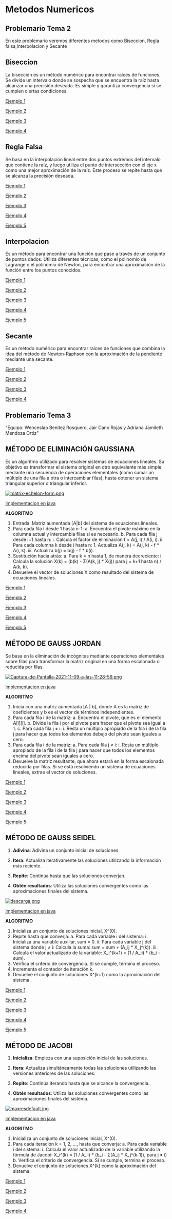 
# Metodos Numericos
## Problemario Tema 2

En este problemario veremos diferentes metodos como Biseccion, Regla falsa,Interpolacion y Secante


## Biseccion
La bisección es un método numérico para encontrar raíces de funciones. Se divide un intervalo donde se sospecha que se encuentra la raíz hasta alcanzar una precisión deseada. Es simple y garantiza convergencia si se cumplen ciertas condiciones.

[Ejemplo 1](https://github.com/jaircanorojas/metodosnumericos/blob/eb3a25aa73f54c11aa88f4796f16fc5d3bb5f8c1/Biseccion1)

[Ejemplo 2](https://github.com/jaircanorojas/metodosnumericos/blob/0bae9d0382efd0142d31a2a92e2b025e1c9d4964/Biseccion2)

[Ejemplo 3](https://github.com/jaircanorojas/metodosnumericos/blob/e9b34dfe70013d1f7034eec67a7666816b7ed27d/Biseccion3)

[Ejemplo 4](https://github.com/jaircanorojas/metodosnumericos/blob/159febd048141ac6d9d256dfb46c95ab84511fe1/Biseccion4)


## Regla Falsa
Se basa en la interpolación lineal entre dos puntos extremos del intervalo que contiene la raíz, y luego utiliza el punto de intersección con el eje x como una mejor aproximación de la raíz. Este proceso se repite hasta que se alcanza la precisión deseada.

[Ejemplo 1](https://github.com/jaircanorojas/metodosnumericos/blob/6786f9c122d5064914e1e38efde893955d4aeca1/Reglafalsa1)

[Ejemplo 2](https://github.com/jaircanorojas/metodosnumericos/blob/b375f73ca211f0fc6408d6e664a3b2aa89b101c8/Reglafalsa2)

[Ejemplo 3](https://github.com/jaircanorojas/metodosnumericos/blob/b375f73ca211f0fc6408d6e664a3b2aa89b101c8/Reglafalsa3)

[Ejemplo 4](https://github.com/jaircanorojas/metodosnumericos/blob/b375f73ca211f0fc6408d6e664a3b2aa89b101c8/Reglafalsa4)

[Ejemplo 5](https://github.com/jaircanorojas/metodosnumericos/blob/b375f73ca211f0fc6408d6e664a3b2aa89b101c8/Reglafalsa5)

## Interpolacion
Es un método para encontrar una función que pase a través de un conjunto de puntos dados. Utiliza diferentes técnicas, como el polinomio de Lagrange o el polinomio de Newton, para encontrar una aproximación de la función entre los puntos conocidos. 

[Ejemplo 1](https://github.com/jaircanorojas/metodosnumericos/blob/b69ce628c56d8db89d99f4efe00ffca2a7e17661/interpolacion1)

[Ejemplo 2](https://github.com/jaircanorojas/metodosnumericos/blob/b69ce628c56d8db89d99f4efe00ffca2a7e17661/interpolacion2)

[Ejemplo 3](https://github.com/jaircanorojas/metodosnumericos/blob/b69ce628c56d8db89d99f4efe00ffca2a7e17661/interpolacion3)

[Ejemplo 4](https://github.com/jaircanorojas/metodosnumericos/blob/b69ce628c56d8db89d99f4efe00ffca2a7e17661/interpolacion4)

[Ejemplo 5](https://github.com/jaircanorojas/metodosnumericos/blob/b69ce628c56d8db89d99f4efe00ffca2a7e17661/interpolacion5)

## Secante
Es un método numérico para encontrar raíces de funciones que combina la idea del método de Newton-Raphson con la aproximación de la pendiente mediante una secante.

[Ejemplo 1](https://github.com/jaircanorojas/metodosnumericos/blob/7b0eb88398b20966db1b99998749e87731d44efe/Secante1)

[Ejemplo 2](https://github.com/jaircanorojas/metodosnumericos/blob/7b0eb88398b20966db1b99998749e87731d44efe/Secante2)

[Ejemplo 3](https://github.com/jaircanorojas/metodosnumericos/blob/7b0eb88398b20966db1b99998749e87731d44efe/Secante3)

[Ejemplo 4](https://github.com/jaircanorojas/metodosnumericos/blob/7b0eb88398b20966db1b99998749e87731d44efe/Secante4)


## Problemario Tema 3
"Equipo: Wenceslao Benitez Rosquero, Jair Cano Rojas y Adriana Jamileth Mendoza Ortiz"

## MÉTODO DE ELIMINACIÓN GAUSSIANA
Es un algoritmo utilizado para resolver sistemas de ecuaciones lineales. Su objetivo es transformar el sistema original en otro equivalente más simple mediante una secuencia de operaciones elementales (como sumar un múltiplo de una fila a otra o intercambiar filas), hasta obtener un sistema triangular superior o triangular inferior.

[![matrix-echelon-form.png](https://i.postimg.cc/Kcn3HhvW/matrix-echelon-form.png)](https://postimg.cc/K48Y1VT7)

[Implementacion en java](https://github.com/jaircanorojas/metodosnumericos/blob/2b00a6fa1cbf1bf081eb4e8c5032d194a0aa0b0c/javaelimgau)

**ALGORITMO**
1. Entrada: Matriz aumentada [A|b] del sistema de ecuaciones lineales.
2. Para cada fila i desde 1 hasta n-1:
     a. Encuentra el pivote máximo en la columna actual y intercambia filas si es necesario.
     b. Para cada fila j desde i+1 hasta n:
           i. Calcula el factor de eliminación f = A(j, i) / A(i, i).
           ii. Para cada columna k desde i hasta n:
                 1. Actualiza A(j, k) = A(j, k) - f * A(i, k).
           iii. Actualiza b(j) = b(j) - f * b(i).
3. Sustitución hacia atrás:
     a. Para k = n hasta 1, de manera decreciente:
           i. Calcula la solución X(k) = (b(k) - Σ(A(k, j) * X(j)) para j = k+1 hasta n) / A(k, k).
4. Devuelve el vector de soluciones X como resultado del sistema de ecuaciones lineales.


[Ejemplo 1](https://github.com/jaircanorojas/metodosnumericos/blob/2b00a6fa1cbf1bf081eb4e8c5032d194a0aa0b0c/GAU1)

[Ejemplo 2](https://github.com/jaircanorojas/metodosnumericos/blob/2b00a6fa1cbf1bf081eb4e8c5032d194a0aa0b0c/GAU2)

[Ejemplo 3](https://github.com/jaircanorojas/metodosnumericos/blob/2b00a6fa1cbf1bf081eb4e8c5032d194a0aa0b0c/GAU3)

[Ejemplo 4](https://github.com/jaircanorojas/metodosnumericos/blob/2b00a6fa1cbf1bf081eb4e8c5032d194a0aa0b0c/GAU4)

[Ejemplo 5](https://github.com/jaircanorojas/metodosnumericos/blob/2b00a6fa1cbf1bf081eb4e8c5032d194a0aa0b0c/GAU5)

## MÉTODO DE GAUSS JORDAN
Se basa en la eliminación de incógnitas mediante operaciones elementales sobre filas para transformar la matriz original en una forma escalonada o reducida por filas.

[![Captura-de-Pantalla-2021-11-09-a-las-11-28-59.png](https://i.postimg.cc/4dVWF4dd/Captura-de-Pantalla-2021-11-09-a-las-11-28-59.png)](https://postimg.cc/1nR08QDh)

[Implementacion en java](https://github.com/jaircanorojas/metodosnumericos/blob/4d1c3495c888bfaa13390802cc004bc4d2e5c3a2/javajordan)

**ALGORITMO**
1. Inicia con una matriz aumentada [A | b], donde A es la matriz de coeficientes y b es el vector de términos independientes.
2. Para cada fila i de la matriz:
      a. Encuentra el pivote, que es el elemento A[i][i].
      b. Divide la fila i por el pivote para hacer que el pivote sea igual a 1.
      c. Para cada fila j ≠ i:
            i. Resta un múltiplo apropiado de la fila i de la fila j para hacer que todos los elementos debajo del pivote sean iguales a cero.
3. Para cada fila i de la matriz:
      a. Para cada fila j ≠ i:
            i. Resta un múltiplo apropiado de la fila i de la fila j para hacer que todos los elementos encima del pivote sean iguales a cero.
4. Devuelve la matriz resultante, que ahora estará en la forma escalonada reducida por filas. Si se está resolviendo un sistema de ecuaciones lineales, extrae el vector de soluciones.


[Ejemplo 1](https://github.com/jaircanorojas/metodosnumericos/blob/4d1c3495c888bfaa13390802cc004bc4d2e5c3a2/gaus1)

[Ejemplo 2](https://github.com/jaircanorojas/metodosnumericos/blob/4d1c3495c888bfaa13390802cc004bc4d2e5c3a2/gaus2)

[Ejemplo 3](https://github.com/jaircanorojas/metodosnumericos/blob/4d1c3495c888bfaa13390802cc004bc4d2e5c3a2/gaus3)

[Ejemplo 4](https://github.com/jaircanorojas/metodosnumericos/blob/4d1c3495c888bfaa13390802cc004bc4d2e5c3a2/gaus4)

[Ejemplo 5](https://github.com/jaircanorojas/metodosnumericos/blob/4d1c3495c888bfaa13390802cc004bc4d2e5c3a2/gaus5)

## MÉTODO DE GAUSS SEIDEL

1. **Adivina**: Adivina un conjunto inicial de soluciones.
   
2. **Itera**: Actualiza iterativamente las soluciones utilizando la información más reciente.

3. **Repite**: Continúa hasta que las soluciones converjan.

4. **Obtén resultados**: Utiliza las soluciones convergentes como las aproximaciones finales del sistema.

[![descarga.png](https://i.postimg.cc/wBvnq4cp/descarga.png)](https://postimg.cc/BjrmNgVY)

[Implementacion en java](https://github.com/jaircanorojas/metodosnumericos/blob/4d1c3495c888bfaa13390802cc004bc4d2e5c3a2/seideljava)

**ALGORITMO**
1. Inicializa un conjunto de soluciones inicial, X^(0).
2. Repite hasta que converja:
      a. Para cada variable i del sistema:
            i. Inicializa una variable auxiliar, sum = 0.
            ii. Para cada variable j del sistema donde j ≠ i:
                  Calcula la suma: sum = sum + (A_ij * X_j^(k)).
            iii. Calcula el valor actualizado de la variable:
                  X_i^(k+1) = (1 / A_ii) * (b_i - sum).
3. Verifica el criterio de convergencia. Si se cumple, termina el proceso.
4. Incrementa el contador de iteración k.
5. Devuelve el conjunto de soluciones X^(k+1) como la aproximación del sistema.


[Ejemplo 1](https://github.com/jaircanorojas/metodosnumericos/blob/4d1c3495c888bfaa13390802cc004bc4d2e5c3a2/seidel1)

[Ejemplo 2](https://github.com/jaircanorojas/metodosnumericos/blob/4d1c3495c888bfaa13390802cc004bc4d2e5c3a2/seidel2)

[Ejemplo 3](https://github.com/jaircanorojas/metodosnumericos/blob/4d1c3495c888bfaa13390802cc004bc4d2e5c3a2/seidel3)

[Ejemplo 4](https://github.com/jaircanorojas/metodosnumericos/blob/4d1c3495c888bfaa13390802cc004bc4d2e5c3a2/seidel4)

[Ejemplo 5](https://github.com/jaircanorojas/metodosnumericos/blob/4d1c3495c888bfaa13390802cc004bc4d2e5c3a2/seidel5)

## MÉTODO DE JACOBI

1. **Inicializa**: Empieza con una suposición inicial de las soluciones.

2. **Itera**: Actualiza simultáneamente todas las soluciones utilizando las versiones anteriores de las soluciones.

3. **Repite**: Continúa iterando hasta que se alcance la convergencia.

4. **Obtén resultados**: Utiliza las soluciones convergentes como las aproximaciones finales del sistema.

[![maxresdefault.jpg](https://i.postimg.cc/4dZZ1kDT/maxresdefault.jpg)](https://postimg.cc/FfP29qFP)

[Implementacion en java](https://github.com/jaircanorojas/metodosnumericos/blob/4d1c3495c888bfaa13390802cc004bc4d2e5c3a2/jacobijava)

**ALGORITMO**
1. Inicializa un conjunto de soluciones inicial, X^(0).
2. Para cada iteración k = 1, 2, ..., hasta que converja:
      a. Para cada variable i del sistema:
            i. Calcula el valor actualizado de la variable utilizando la fórmula de Jacobi:
                 X_i^(k) = (1 / A_ii) * (b_i - Σ(A_ij * X_j^(k-1)), para j ≠ i)
      b. Verifica el criterio de convergencia. Si se cumple, termina el proceso.
3. Devuelve el conjunto de soluciones X^(k) como la aproximación del sistema.


[Ejemplo 1](https://github.com/jaircanorojas/metodosnumericos/blob/4d1c3495c888bfaa13390802cc004bc4d2e5c3a2/jacobi1)

[Ejemplo 2](https://github.com/jaircanorojas/metodosnumericos/blob/4d1c3495c888bfaa13390802cc004bc4d2e5c3a2/jacobi2)

[Ejemplo 3](https://github.com/jaircanorojas/metodosnumericos/blob/4d1c3495c888bfaa13390802cc004bc4d2e5c3a2/jacobi3)

[Ejemplo 4](https://github.com/jaircanorojas/metodosnumericos/blob/4d1c3495c888bfaa13390802cc004bc4d2e5c3a2/jacobi4)




















